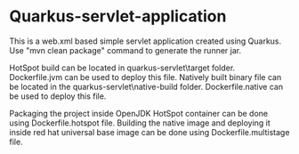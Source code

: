 # Quarkus-servlet-application
This is a web.xml based simple servlet application created using Quarkus.
Use "mvn clean package" command to generate the runner jar.

HotSpot build can be located in quarkus-servlet\target folder. Dockerfile.jvm can be used to deploy this file.
Natively built binary file can be located in the quarkus-servlet\native-build folder. Dockerfile.native can be used to deploy this file.

Packaging the project inside OpenJDK HotSpot container can be done using Dockerfile.hotspot file.
Building the native image and deploying it inside red hat universal base image can be done using Dockerfile.multistage file.

